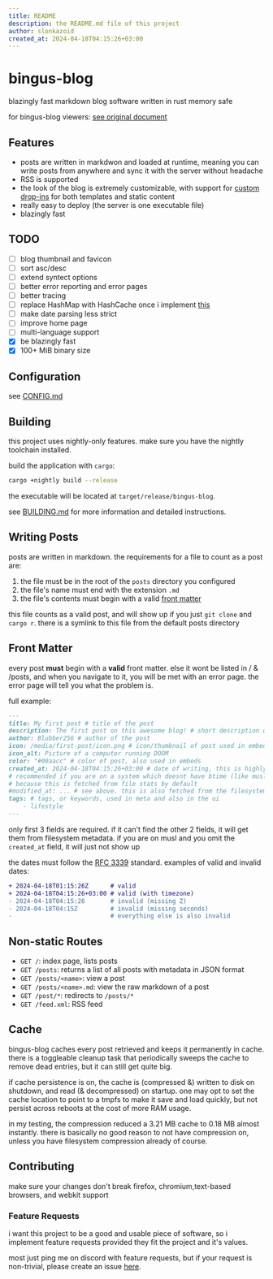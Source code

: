 ```yaml
---
title: README
description: the README.md file of this project
author: slonkazoid
created_at: 2024-04-18T04:15:26+03:00
---
```


# bingus-blog

blazingly fast markdown blog software written in rust memory safe

for bingus-blog viewers: [see original document](https://git.slonk.ing/slonk/bingus-blog)

## Features

- posts are written in markdwon and loaded at runtime, meaning you
  can write posts from anywhere and sync it with the server without headache
- RSS is supported
- the look of the blog is extremely customizable, with support for
  [custom drop-ins](/CUSTOM.md) for both templates and static content
- really easy to deploy (the server is one executable file)
- blazingly fast

## TODO

- [ ] blog thumbnail and favicon
- [ ] sort asc/desc
- [ ] extend syntect options
- [ ] better error reporting and error pages
- [ ] better tracing
- [ ] replace HashMap with HashCache once i implement [this](https://github.com/wvwwvwwv/scalable-concurrent-containers/issues/139)
- [ ] make date parsing less strict
- [ ] improve home page
- [ ] multi-language support
- [x] be blazingly fast
- [x] 100+ MiB binary size

## Configuration

see [CONFIG.md](/CONFIG.md)

## Building

this project uses nightly-only features.
make sure you have the nightly toolchain installed.

build the application with `cargo`:

```sh
cargo +nightly build --release
```

the executable will be located at `target/release/bingus-blog`.

see [BUILDING.md](/BUILDING.md) for more information and detailed instructions.

## Writing Posts

posts are written in markdown. the requirements for a file to count as a post are:

1. the file must be in the root of the `posts` directory you configured
2. the file's name must end with the extension `.md`
3. the file's contents must begin with a valid [front matter](#front-matter)

this file counts as a valid post, and will show up if you just `git clone` and
`cargo r`. there is a symlink to this file from the default posts directory

## Front Matter

every post **must** begin with a **valid** front matter. else it wont be listed
in / & /posts, and when you navigate to it, you will be met with an error page.
the error page will tell you what the problem is.

full example:

```md
---
title: My first post # title of the post
description: The first post on this awesome blog! # short description of the post
author: Blubber256 # author of the post
icon: /media/first-post/icon.png # icon/thumbnail of post used in embeds
icon_alt: Picture of a computer running DOOM
color: "#00aacc" # color of post, also used in embeds
created_at: 2024-04-18T04:15:26+03:00 # date of writing, this is highly
# recommended if you are on a system which doesnt have btime (like musl),
# because this is fetched from file stats by default
#modified_at: ... # see above. this is also fetched from the filesystem
tags: # tags, or keywords, used in meta and also in the ui
    - lifestyle
---
```

only first 3 fields are required. if it can't find the other 2 fields, it will
get them from filesystem metadata. if you are on musl and you omit the
`created_at` field, it will just not show up

the dates must follow the [RFC 3339](https://datatracker.ietf.org/doc/html/rfc3339)
standard. examples of valid and invalid dates:

```diff
+ 2024-04-18T01:15:26Z      # valid
+ 2024-04-18T04:15:26+03:00 # valid (with timezone)
- 2024-04-18T04:15:26       # invalid (missing Z)
- 2024-04-18T04:15Z         # invalid (missing seconds)
-                           # everything else is also invalid
```

## Non-static Routes

- `GET /`: index page, lists posts
- `GET /posts`: returns a list of all posts with metadata in JSON format
- `GET /posts/<name>`: view a post
- `GET /posts/<name>.md`: view the raw markdown of a post
- `GET /post/*`: redirects to `/posts/*`
- `GET /feed.xml`: RSS feed

## Cache

bingus-blog caches every post retrieved and keeps it permanently in cache.
there is a toggleable cleanup task that periodically sweeps the cache to
remove dead entries, but it can still get quite big.

if cache persistence is on, the cache is (compressed &) written to disk on
shutdown, and read (& decompressed) on startup. one may opt to set the cache
location to point to a tmpfs to make it save and load quickly, but not persist
across reboots at the cost of more RAM usage.

in my testing, the compression reduced a 3.21 MB cache to 0.18 MB almost
instantly. there is basically no good reason to not have compression on,
unless you have filesystem compression already of course.

## Contributing

make sure your changes don't break firefox, chromium,text-based browsers,
and webkit support

### Feature Requests

i want this project to be a good and usable piece of software, so i implement
feature requests provided they fit the project and it's values.

most just ping me on discord with feature requests, but if your request is
non-trivial, please create an issue [here](https://git.slonk.ing/slonk/bingus-blog/issues).
